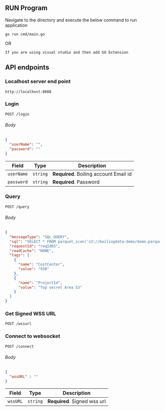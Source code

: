 ## RUN Program

Navigate to the directory and execute the below command to run application
```
go run cmd/main.go
```

OR
```
If you are using visual studio and then add GO Extension
```

## API endpoints

### Localhost server end point
  ```
  http://localhost:8088
  ```

### Login

  ```http
  POST /login
  ```
###### Body
```json
{
  "userName": "",
  "password": ""
}
```
| Field          | Type     | Description                            |
|----------------|----------|----------------------------------------|
| `userName`     | `string` | **Required**. Boiling account Email id |
| `password`     | `string` | **Required**. Password                 |

### Query

  ```http
  POST /query
  ```
###### Body
```json
{
  "messageType": "SQL_QUERY",
  "sql": "SELECT * FROM parquet_scan('s3://boilingdata-demo/demo.parquet') LIMIT 20;",
  "requestId": "reqId65",
  "readCache": "NONE",
  "tags": [
    {
      "name": "CostCenter",
      "value": "930"
    },
    {
      "name": "ProjectId",
      "value": "Top secret Area 53"
    }
  ]
}
```

### Get Signed WSS URL

  ```http
  POST /wssurl
  ```

### Connect to websocket

  ```http
  POST /connect
  ```
###### Body
```json
{
  "wssURL" : ""
}
```
| Field          | Type     | Description                  |
|----------------|----------|------------------------------|
| `wssURL`       | `string` | **Required**. Signed wss url |